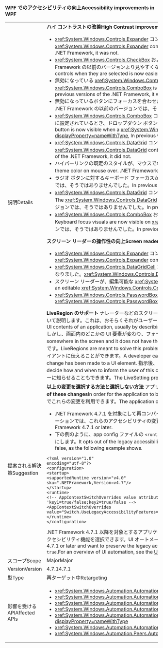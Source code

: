 ### <a name="accessibility-improvements-in-wpf"></a><span data-ttu-id="ecdde-101">WPF でのアクセシビリティの向上</span><span class="sxs-lookup"><span data-stu-id="ecdde-101">Accessibility improvements in WPF</span></span>

|   |   |
|---|---|
|<span data-ttu-id="ecdde-102">説明</span><span class="sxs-lookup"><span data-stu-id="ecdde-102">Details</span></span>|<span data-ttu-id="ecdde-103"><strong>ハイ コントラストの改善</strong></span><span class="sxs-lookup"><span data-stu-id="ecdde-103"><strong>High Contrast improvements</strong></span></span><ul><li><span data-ttu-id="ecdde-104"><xref:System.Windows.Controls.Expander> コントロールにフォーカスを合わせると、表示されるようになりました。</span><span class="sxs-lookup"><span data-stu-id="ecdde-104">The focus for the <xref:System.Windows.Controls.Expander> control is now visible.</span></span> <span data-ttu-id="ecdde-105">.NET Framework の以前のバージョンでは、そうではありませんでした。</span><span class="sxs-lookup"><span data-stu-id="ecdde-105">In previous versions of the .NET Framework, it was not.</span></span></li><li><span data-ttu-id="ecdde-106"><xref:System.Windows.Controls.CheckBox> および <xref:System.Windows.Controls.RadioButton> コントロールを選択したとき、コントロールのテキストが .NET Framework の以前のバージョンより見やすくなりました。</span><span class="sxs-lookup"><span data-stu-id="ecdde-106">The text in <xref:System.Windows.Controls.CheckBox> and <xref:System.Windows.Controls.RadioButton> controls when they are selected is now easier to see than in previous .NET Framework versions.</span></span></li><li><span data-ttu-id="ecdde-107">無効になっている <xref:System.Windows.Controls.ComboBox> の境界が、無効なテキストと同じ色になりました。</span><span class="sxs-lookup"><span data-stu-id="ecdde-107">The border of a disabled <xref:System.Windows.Controls.ComboBox> is now the same color as the disabled text.</span></span> <span data-ttu-id="ecdde-108">.NET Framework の以前のバージョンでは、そうではありませんでした。</span><span class="sxs-lookup"><span data-stu-id="ecdde-108">In previous versions of the .NET Framework, it was not.</span></span></li><li><span data-ttu-id="ecdde-109">無効になっているボタンにフォーカスを合わせたとき、正しいテーマ色が使われるようになりました。</span><span class="sxs-lookup"><span data-stu-id="ecdde-109">Disabled and focused buttons now use the correct theme color.</span></span> <span data-ttu-id="ecdde-110">.NET Framework の以前のバージョンでは、そうではありませんでした。</span><span class="sxs-lookup"><span data-stu-id="ecdde-110">In previous versions of the .NET Framework, they did not.</span></span></li><li><span data-ttu-id="ecdde-111"><xref:System.Windows.Controls.ComboBox> コントロールのスタイルが <xref:System.Windows.Controls.ToolBar.ComboBoxStyleKey?displayProperty=nameWithType> に設定されているとき、ドロップダウン ボタンが表示されるようになりました。.NET Framework の以前のバージョンでは、表示されませんでした。</span><span class="sxs-lookup"><span data-stu-id="ecdde-111">The dropdown button is now visible when a <xref:System.Windows.Controls.ComboBox> control's style is set to <xref:System.Windows.Controls.ToolBar.ComboBoxStyleKey?displayProperty=nameWithType>, In previous versions of the .NET Framework, it was not.</span></span></li><li><span data-ttu-id="ecdde-112"><xref:System.Windows.Controls.DataGrid> コントロールの並べ替えインジケーターの矢印で、テーマの色が使われるようになりました。</span><span class="sxs-lookup"><span data-stu-id="ecdde-112">The sort indicator arrow in a <xref:System.Windows.Controls.DataGrid> control now uses theme colors.</span></span> <span data-ttu-id="ecdde-113">.NET Framework の以前のバージョンでは、そうではありませんでした。</span><span class="sxs-lookup"><span data-stu-id="ecdde-113">In previous versions of the .NET Framework, it did not.</span></span></li><li><span data-ttu-id="ecdde-114">ハイパーリンクの既定のスタイルが、マウスでポイントされると正しいテーマの色に変わるようになりました。</span><span class="sxs-lookup"><span data-stu-id="ecdde-114">The default hyperlink style now changes to the correct theme color on mouse over.</span></span> <span data-ttu-id="ecdde-115">.NET Framework の以前のバージョンでは、そうではありませんでした。</span><span class="sxs-lookup"><span data-stu-id="ecdde-115">In previous versions of the .NET Framework, it did not.</span></span></li><li><span data-ttu-id="ecdde-116">ラジオ ボタンに対するキーボード フォーカスが表示されるようになりました。</span><span class="sxs-lookup"><span data-stu-id="ecdde-116">The Keyboard focus on radio buttons is now visible.</span></span> <span data-ttu-id="ecdde-117">.NET Framework の以前のバージョンでは、そうではありませんでした。</span><span class="sxs-lookup"><span data-stu-id="ecdde-117">In previous versions of the .NET Framework, it was not.</span></span></li><li><span data-ttu-id="ecdde-118"><xref:System.Windows.Controls.DataGrid> コントロールのチェック ボックス列で、キーボード フォーカスのフィードバックに予期される色が使われるようになりました。</span><span class="sxs-lookup"><span data-stu-id="ecdde-118">The <xref:System.Windows.Controls.DataGrid> control's checkbox column now uses the expected colors for keyboard focus feedback.</span></span> <span data-ttu-id="ecdde-119">.NET Framework の以前のバージョンでは、そうではありませんでした。</span><span class="sxs-lookup"><span data-stu-id="ecdde-119">In previous versions of the .NET Framework, it did not.</span></span></li><li><span data-ttu-id="ecdde-120"><xref:System.Windows.Controls.ComboBox> および <xref:System.Windows.Controls.ListBox> で、キーボード フォーカスのビジュアルが表示されるようになりました。</span><span class="sxs-lookup"><span data-stu-id="ecdde-120">the Keyboard focus visuals are now visible on <xref:System.Windows.Controls.ComboBox> and <xref:System.Windows.Controls.ListBox>.</span></span> <span data-ttu-id="ecdde-121">.NET Framework の以前のバージョンでは、そうではありませんでした。</span><span class="sxs-lookup"><span data-stu-id="ecdde-121">In previous versions of the .NET Framework, it was not.</span></span></li></ul><span data-ttu-id="ecdde-122"><strong>スクリーン リーダーの操作性の向上</strong></span><span class="sxs-lookup"><span data-stu-id="ecdde-122"><strong>Screen reader interaction improvements</strong></span></span><ul><li><span data-ttu-id="ecdde-123"><xref:System.Windows.Controls.Expander> コントロールが、スクリーン リーダーによってグループ (展開/折りたたみ) として正しく読み上げられるようになりました。</span><span class="sxs-lookup"><span data-stu-id="ecdde-123"><xref:System.Windows.Controls.Expander> controls are now correctly announced as groups (expand/collapse) by screen readers.</span></span></li><li><span data-ttu-id="ecdde-124"><xref:System.Windows.Controls.DataGridCell> コントロールが、スクリーン リーダーによってデータ グリッド セル (ローカライズ済み) として正しく読み上げられるようになりました。</span><span class="sxs-lookup"><span data-stu-id="ecdde-124"><xref:System.Windows.Controls.DataGridCell> controls are now correctly announced as data grid cell (localized) by screen readers.</span></span></li><li><span data-ttu-id="ecdde-125">スクリーン リーダーが、編集可能な <xref:System.Windows.Controls.ComboBox> の名前を読み上げるようになりました。</span><span class="sxs-lookup"><span data-stu-id="ecdde-125">Screen readers will now announce the name of an editable <xref:System.Windows.Controls.ComboBox>.</span></span></li><li><span data-ttu-id="ecdde-126"><xref:System.Windows.Controls.PasswordBox> コントロールが、スクリーン リーダーによって &quot;ビューに項目がありません&quot; と読み上げられなくなりました。</span><span class="sxs-lookup"><span data-stu-id="ecdde-126"><xref:System.Windows.Controls.PasswordBox> controls are no longer announced as &quot;no item in view&quot; by screen readers.</span></span></li></ul><span data-ttu-id="ecdde-127"><strong>LiveRegion のサポート</strong> ナレーターなどのスクリーン リーダーは、アプリケーションの UI の内容をユーザーに伝えるとき、通常は、現在フォーカスが設定されている UI について説明します。これは、おそらくそれがユーザーにとって最も関心のある要素であるためです。</span><span class="sxs-lookup"><span data-stu-id="ecdde-127"><strong>LiveRegion support</strong>Screen readers such as Narrator help people know the UI contents of an application, usually by describing something about the UI that's currently focused, because that is probably the element of most interest to the user.</span></span> <span data-ttu-id="ecdde-128">しかし、画面内のどこかの UI 要素が変わり、フォーカスがなくなった場合、ユーザーに通知されず、重要な情報を逃すことがあります。</span><span class="sxs-lookup"><span data-stu-id="ecdde-128">However, if a UI element changes somewhere in the screen and it does not have the focus, the user may not be informed and miss important information.</span></span> <span data-ttu-id="ecdde-129">LiveRegions は、この問題を解決するためのものです。</span><span class="sxs-lookup"><span data-stu-id="ecdde-129">LiveRegions are meant to solve this problem.</span></span> <span data-ttu-id="ecdde-130">開発者はこれを利用して、UI 要素に重要な変更が行われたことを、スクリーン リーダーや他の [UI オートメーション](~/docs/framework/ui-automation/ui-automation-overview.md) クライアントに伝えることができます。</span><span class="sxs-lookup"><span data-stu-id="ecdde-130">A developer can use them to inform the screen reader or any other [UI Automation][UI Automation Overview](~/docs/framework/ui-automation/ui-automation-overview.md) client that an important change has been made to a UI element.</span></span> <span data-ttu-id="ecdde-131">指示後、スクリーン リーダーでは、その変更をユーザーに通知する方法とタイミングが決定されます。</span><span class="sxs-lookup"><span data-stu-id="ecdde-131">The screen reader can then decide how and when to inform the user of this change.</span></span> <span data-ttu-id="ecdde-132">LiveSetting プロパティを使うと、UI に行われた変更をユーザーに通知するのがどの程度重要かをスクリーン リーダーに知らせることもできます。</span><span class="sxs-lookup"><span data-stu-id="ecdde-132">The LiveSetting property also lets the screen reader know how important it is to inform the user of the change made to the UI.</span></span>|
|<span data-ttu-id="ecdde-133">提案される解決策</span><span class="sxs-lookup"><span data-stu-id="ecdde-133">Suggestion</span></span>|<span data-ttu-id="ecdde-134"><strong>以上の変更を選択する方法と選択しない方法</strong> アプリケーションでこれらの変更を利用するには、.NET Framework 4.7.1 以降で実行する必要があります。</span><span class="sxs-lookup"><span data-stu-id="ecdde-134"><strong>How to opt in or out of these changes</strong>In order for the application to benefit from these changes, it must run on the .NET Framework 4.7.1 or later.</span></span> <span data-ttu-id="ecdde-135">アプリケーションは、次のいずれかの方法でこれらの変更を利用できます。</span><span class="sxs-lookup"><span data-stu-id="ecdde-135">The application can benefit from these changes in either of the following ways:</span></span><ul><li><span data-ttu-id="ecdde-136">.NET Framework 4.7.1 を対象にして再コンパイルします。</span><span class="sxs-lookup"><span data-stu-id="ecdde-136">It is recompiled to target the .NET Framework 4.7.1.</span></span> <span data-ttu-id="ecdde-137">.NET Framework 4.7.1 以降を対象とする WPF アプリケーションでは、これらのアクセシビリティの変更が既定で有効になります。</span><span class="sxs-lookup"><span data-stu-id="ecdde-137">These accessibility changes are enabled by default on WPF applications that target the .NET Framework 4.7.1 or later.</span></span></li><li><span data-ttu-id="ecdde-138">下の例のように、app config ファイルの <code>&lt;runtime&gt;</code> セクションに次の [AppContext スイッチ](~/docs/framework/configure-apps/file-schema/runtime/appcontextswitchoverrides-element.md)を追加し、それを false に設定することで、以前のアクセシビリティ動作を無効にします。</span><span class="sxs-lookup"><span data-stu-id="ecdde-138">It opts out of the legacy accessibility behaviors by adding the following [AppContext Switch](~/docs/framework/configure-apps/file-schema/runtime/appcontextswitchoverrides-element.md) in the <code>&lt;runtime&gt;</code> section of the app config file and setting it to false, as the following example shows.</span></span></li></ul><pre><code>&lt;?xml version=&quot;1.0&quot; encoding=&quot;utf-8&quot;?&gt;&#13;&#10;&lt;configuration&gt;&#13;&#10;&lt;startup&gt;&#13;&#10;&lt;supportedRuntime version=&quot;v4.0&quot; sku=&quot;.NETFramework,Version=v4.7&quot;/&gt;&#13;&#10;&lt;/startup&gt;&#13;&#10;&lt;runtime&gt;&#13;&#10;&lt;!-- AppContextSwitchOverrides value attribute is in the form of &#39;key1=true/false;key2=true/false  --&gt;&#13;&#10;&lt;AppContextSwitchOverrides value=&quot;Switch.UseLegacyAccessibilityFeatures=false&quot; /&gt;&#13;&#10;&lt;/runtime&gt;&#13;&#10;&lt;/configuration&gt;&#13;&#10;</code></pre><span data-ttu-id="ecdde-139">.NET Framework 4.7.1 以降を対象とするアプリケーションで以前のアクセシビリティ動作を残す場合、この AppContext スイッチを明示的に <code>true</code> に設定することで以前のアクセシビリティ機能を選択できます。UI オートメーションの概要については、「[UI オートメーションの概要](~/docs/framework/ui-automation/ui-automation-overview.md)」をご覧ください。</span><span class="sxs-lookup"><span data-stu-id="ecdde-139">Applications that target the .NET Framework 4.7.1 or later and want to preserve the legacy accessibility behavior can opt in to the use of legacy accessibility features by explicitly setting this AppContext switch to <code>true</code>.For an overview of UI automation, see the [UI Automation Overview](~/docs/framework/ui-automation/ui-automation-overview.md).</span></span>|
|<span data-ttu-id="ecdde-140">スコープ</span><span class="sxs-lookup"><span data-stu-id="ecdde-140">Scope</span></span>|<span data-ttu-id="ecdde-141">Major</span><span class="sxs-lookup"><span data-stu-id="ecdde-141">Major</span></span>|
|<span data-ttu-id="ecdde-142">Version</span><span class="sxs-lookup"><span data-stu-id="ecdde-142">Version</span></span>|<span data-ttu-id="ecdde-143">4.7.1</span><span class="sxs-lookup"><span data-stu-id="ecdde-143">4.7.1</span></span>|
|<span data-ttu-id="ecdde-144">型</span><span class="sxs-lookup"><span data-stu-id="ecdde-144">Type</span></span>|<span data-ttu-id="ecdde-145">再ターゲット中</span><span class="sxs-lookup"><span data-stu-id="ecdde-145">Retargeting</span></span>|
|<span data-ttu-id="ecdde-146">影響を受ける API</span><span class="sxs-lookup"><span data-stu-id="ecdde-146">Affected APIs</span></span>|<ul><li><xref:System.Windows.Automation.AutomationElementIdentifiers.LiveSettingProperty?displayProperty=nameWithType></li><li><xref:System.Windows.Automation.AutomationElementIdentifiers.LiveRegionChangedEvent?displayProperty=nameWithType></li><li><xref:System.Windows.Automation.AutomationLiveSetting?displayProperty=nameWithType></li><li><xref:System.Windows.Automation.AutomationProperties.LiveSettingProperty?displayProperty=nameWithType></li><li><xref:System.Windows.Automation.AutomationProperties.SetLiveSetting(System.Windows.DependencyObject,System.Windows.Automation.AutomationLiveSetting)?displayProperty=nameWithType></li><li><xref:System.Windows.Automation.AutomationProperties.GetLiveSetting(System.Windows.DependencyObject)?displayProperty=nameWithType></li><li><xref:System.Windows.Automation.Peers.AutomationPeer.GetLiveSettingCore?displayProperty=nameWithType></li></ul>|


